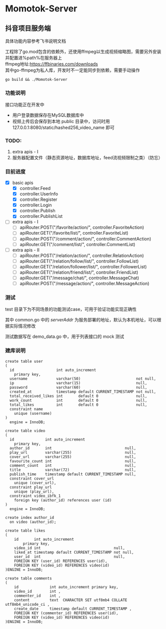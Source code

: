 # Momotok-Server

## 抖音项目服务端

具体功能内容参考飞书说明文档

工程除了go.mod包含的依赖外，还使用ffmpeg以生成视频缩略图，需要另外安装并配置进%path%在服务器上  
ffmpeg地址:https://ffbinaries.com/downloads  
其中go-ffmpeg为私人库，开发时不一定能同步到依赖，需要手动操作

```shell
go build && ./Momotok-Server
```

### 功能说明

接口功能正在开发中

* 用户登录数据保存在MySQL数据库中
* 视频上传后会保存到本地 public 目录中，访问时用 127.0.0.1:8080/static/hashed256_video_name 即可

### TODO: 
  1. extra apis - I
  2. 服务器配置文件（静态资源地址，数据库地址，feed流视频限制之类）（防忘）

### 目前进度
- [x] basic apis
  - [x] controller.Feed
  - [x] controller.UserInfo
  - [x] controller.Register
  - [x] controller.Login
  - [x] controller.Publish
  - [x] controller.PublishList
- [ ] extra apis - I
  - [ ] apiRouter.POST("/favorite/action/", controller.FavoriteAction)
  - [ ] apiRouter.GET("/favorite/list/", controller.FavoriteList)
  - [ ] apiRouter.POST("/comment/action/", controller.CommentAction)
  - [ ] apiRouter.GET("/comment/list/", controller.CommentList)
- [ ] extra apis - II
  - [ ] apiRouter.POST("/relation/action/", controller.RelationAction)
  - [ ] apiRouter.GET("/relation/follow/list/", controller.FollowList)
  - [ ] apiRouter.GET("/relation/follower/list/", controller.FollowerList)
  - [ ] apiRouter.GET("/relation/friend/list/", controller.FriendList)
  - [ ] apiRouter.GET("/message/chat/", controller.MessageChat)
  - [ ] apiRouter.POST("/message/action/", controller.MessageAction) 

### 测试

test 目录下为不同场景的功能测试case，可用于验证功能实现正确性

其中 common.go 中的 _serverAddr_ 为服务部署的地址，默认为本机地址，可以根据实际情况修改

测试数据写在 demo_data.go 中，用于列表接口的 mock 测试

### 建库说明
````mysql
create table user
(
  id                   int auto_increment
    primary key,
  username             varchar(50)                         not null,
  ip                   varchar(15)                         null,
  password             varchar(60)                         null,
  created_at           timestamp default CURRENT_TIMESTAMP not null,
  total_received_likes int       default 0                 null,
  work_count           int       default 0                 null,
  total_likes          int       default 0                 null,
  constraint name
    unique (username)
)
  engine = InnoDB;

create table video
(
  id              int auto_increment
    primary key,
  author_id       int                                 null,
  play_url        varchar(255)                        null,
  cover_url       varchar(255)                        null,
  favourite_count int                                 null,
  comment_count   int                                 null,
  title           varchar(72)                         null,
  publish_time    timestamp default CURRENT_TIMESTAMP null,
  constraint cover_url
    unique (cover_url),
  constraint play_url
    unique (play_url),
  constraint video_ibfk_1
    foreign key (author_id) references user (id)
)
  engine = InnoDB;

create index author_id
  on video (author_id);

create table likes
(
    id       int auto_increment
        primary key,
    video_id int                                 null,
    liked_at timestamp default CURRENT_TIMESTAMP not null,
    user_id  int                                 null,
    FOREIGN KEY (user_id) REFERENCES user(id),
    FOREIGN KEY (video_id) REFERENCES video(id)
)ENGINE = InnoDB;

create table comments
(
    id              int auto_increment primary key,
    video_id        int ,
    commenter_id    int ,
    content         text  CHARACTER SET utf8mb4 COLLATE utf8mb4_unicode_ci ,
    create_date     timestamp default CURRENT_TIMESTAMP ,
    FOREIGN KEY (commenter_id) REFERENCES user(id),
    FOREIGN KEY (video_id) REFERENCES video(id)
)ENGINE = InnoDB;
````